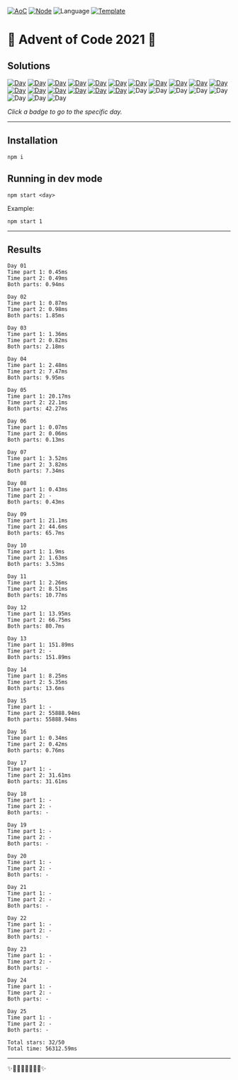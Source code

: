 <!-- Entries between SOLUTIONS and RESULTS tags are auto-generated -->

[![AoC](https://badgen.net/badge/AoC/2021/blue)](https://adventofcode.com/2021)
[![Node](https://badgen.net/badge/Node/v16.0.0+/blue)](https://nodejs.org/en/download/)
![Language](https://badgen.net/badge/Language/TypeScript/blue)
[![Template](https://badgen.net/badge/Template/aocrunner/blue)](https://github.com/caderek/aocrunner)

# 🎄 Advent of Code 2021 🎄

## Solutions

<!--SOLUTIONS-->

[![Day](https://badgen.net/badge/01/%E2%98%85%E2%98%85/green)](src/day01)
[![Day](https://badgen.net/badge/02/%E2%98%85%E2%98%85/green)](src/day02)
[![Day](https://badgen.net/badge/03/%E2%98%85%E2%98%85/green)](src/day03)
[![Day](https://badgen.net/badge/04/%E2%98%85%E2%98%85/green)](src/day04)
[![Day](https://badgen.net/badge/05/%E2%98%85%E2%98%85/green)](src/day05)
[![Day](https://badgen.net/badge/06/%E2%98%85%E2%98%85/green)](src/day06)
[![Day](https://badgen.net/badge/07/%E2%98%85%E2%98%85/green)](src/day07)
[![Day](https://badgen.net/badge/08/%E2%98%85%E2%98%86/yellow)](src/day08)
[![Day](https://badgen.net/badge/09/%E2%98%85%E2%98%85/green)](src/day09)
[![Day](https://badgen.net/badge/10/%E2%98%85%E2%98%85/green)](src/day10)
[![Day](https://badgen.net/badge/11/%E2%98%85%E2%98%85/green)](src/day11)
[![Day](https://badgen.net/badge/12/%E2%98%85%E2%98%85/green)](src/day12)
[![Day](https://badgen.net/badge/13/%E2%98%85%E2%98%86/yellow)](src/day13)
[![Day](https://badgen.net/badge/14/%E2%98%85%E2%98%85/green)](src/day14)
[![Day](https://badgen.net/badge/15/%E2%98%85%E2%98%85/green)](src/day15)
[![Day](https://badgen.net/badge/16/%E2%98%85%E2%98%85/green)](src/day16)
[![Day](https://badgen.net/badge/17/%E2%98%85%E2%98%85/green)](src/day17)
![Day](https://badgen.net/badge/18/%E2%98%86%E2%98%86/gray)
![Day](https://badgen.net/badge/19/%E2%98%86%E2%98%86/gray)
![Day](https://badgen.net/badge/20/%E2%98%86%E2%98%86/gray)
![Day](https://badgen.net/badge/21/%E2%98%86%E2%98%86/gray)
![Day](https://badgen.net/badge/22/%E2%98%86%E2%98%86/gray)
![Day](https://badgen.net/badge/23/%E2%98%86%E2%98%86/gray)
![Day](https://badgen.net/badge/24/%E2%98%86%E2%98%86/gray)
![Day](https://badgen.net/badge/25/%E2%98%86%E2%98%86/gray)

<!--/SOLUTIONS-->

_Click a badge to go to the specific day._

---

## Installation

```
npm i
```

## Running in dev mode

```
npm start <day>
```

Example:

```
npm start 1
```

---

## Results

<!--RESULTS-->

```
Day 01
Time part 1: 0.45ms
Time part 2: 0.49ms
Both parts: 0.94ms
```

```
Day 02
Time part 1: 0.87ms
Time part 2: 0.98ms
Both parts: 1.85ms
```

```
Day 03
Time part 1: 1.36ms
Time part 2: 0.82ms
Both parts: 2.18ms
```

```
Day 04
Time part 1: 2.48ms
Time part 2: 7.47ms
Both parts: 9.95ms
```

```
Day 05
Time part 1: 20.17ms
Time part 2: 22.1ms
Both parts: 42.27ms
```

```
Day 06
Time part 1: 0.07ms
Time part 2: 0.06ms
Both parts: 0.13ms
```

```
Day 07
Time part 1: 3.52ms
Time part 2: 3.82ms
Both parts: 7.34ms
```

```
Day 08
Time part 1: 0.43ms
Time part 2: -
Both parts: 0.43ms
```

```
Day 09
Time part 1: 21.1ms
Time part 2: 44.6ms
Both parts: 65.7ms
```

```
Day 10
Time part 1: 1.9ms
Time part 2: 1.63ms
Both parts: 3.53ms
```

```
Day 11
Time part 1: 2.26ms
Time part 2: 8.51ms
Both parts: 10.77ms
```

```
Day 12
Time part 1: 13.95ms
Time part 2: 66.75ms
Both parts: 80.7ms
```

```
Day 13
Time part 1: 151.89ms
Time part 2: -
Both parts: 151.89ms
```

```
Day 14
Time part 1: 8.25ms
Time part 2: 5.35ms
Both parts: 13.6ms
```

```
Day 15
Time part 1: -
Time part 2: 55888.94ms
Both parts: 55888.94ms
```

```
Day 16
Time part 1: 0.34ms
Time part 2: 0.42ms
Both parts: 0.76ms
```

```
Day 17
Time part 1: -
Time part 2: 31.61ms
Both parts: 31.61ms
```

```
Day 18
Time part 1: -
Time part 2: -
Both parts: -
```

```
Day 19
Time part 1: -
Time part 2: -
Both parts: -
```

```
Day 20
Time part 1: -
Time part 2: -
Both parts: -
```

```
Day 21
Time part 1: -
Time part 2: -
Both parts: -
```

```
Day 22
Time part 1: -
Time part 2: -
Both parts: -
```

```
Day 23
Time part 1: -
Time part 2: -
Both parts: -
```

```
Day 24
Time part 1: -
Time part 2: -
Both parts: -
```

```
Day 25
Time part 1: -
Time part 2: -
Both parts: -
```

```
Total stars: 32/50
Total time: 56312.59ms
```

<!--/RESULTS-->

---

✨🎄🎁🎄🎅🎄🎁🎄✨
